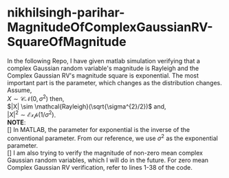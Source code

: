 # nikhilsingh-parihar-MagnitudeOfComplexGaussianRV-SquareOfMagnitude
In the following Repo, I have given matlab simulation verifying that a complex Gaussian random variable's magnitude is Rayleigh and the Complex Gaussian RV's magnitude square is exponential. The most important part is the parameter, which changes as the distribution changes.
Assume,  
      $X \sim \mathcal{CN}(0,\sigma^2)$ then,  
      $|X| \sim \mathcal{Rayleigh}(\sqrt{\sigma^{2}/2})$ and,  
      $|X|^2 \sim \mathcal{Exp}(1/\sigma^{2})$.  
      **NOTE**:  
      [] In MATLAB, the parameter for exponential is the inverse of the conventional parameter. From our reference, we use $\sigma^2$ as the exponential parameter.  
      [] I am also trying to verify the magnitude of non-zero mean complex Gaussian random variables, which I will do in the future. For zero mean Complex Gaussian RV verification, refer to lines 1-38 of the code.
